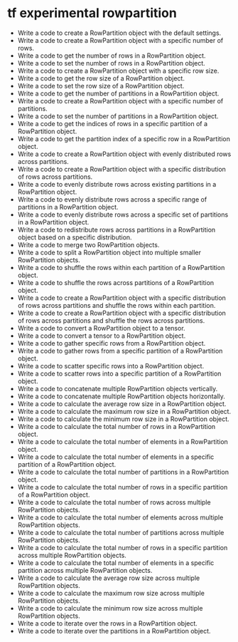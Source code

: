 # tf experimental rowpartition

- Write a code to create a RowPartition object with the default settings.
- Write a code to create a RowPartition object with a specific number of rows.
- Write a code to get the number of rows in a RowPartition object.
- Write a code to set the number of rows in a RowPartition object.
- Write a code to create a RowPartition object with a specific row size.
- Write a code to get the row size of a RowPartition object.
- Write a code to set the row size of a RowPartition object.
- Write a code to get the number of partitions in a RowPartition object.
- Write a code to create a RowPartition object with a specific number of partitions.
- Write a code to set the number of partitions in a RowPartition object.
- Write a code to get the indices of rows in a specific partition of a RowPartition object.
- Write a code to get the partition index of a specific row in a RowPartition object.
- Write a code to create a RowPartition object with evenly distributed rows across partitions.
- Write a code to create a RowPartition object with a specific distribution of rows across partitions.
- Write a code to evenly distribute rows across existing partitions in a RowPartition object.
- Write a code to evenly distribute rows across a specific range of partitions in a RowPartition object.
- Write a code to evenly distribute rows across a specific set of partitions in a RowPartition object.
- Write a code to redistribute rows across partitions in a RowPartition object based on a specific distribution.
- Write a code to merge two RowPartition objects.
- Write a code to split a RowPartition object into multiple smaller RowPartition objects.
- Write a code to shuffle the rows within each partition of a RowPartition object.
- Write a code to shuffle the rows across partitions of a RowPartition object.
- Write a code to create a RowPartition object with a specific distribution of rows across partitions and shuffle the rows within each partition.
- Write a code to create a RowPartition object with a specific distribution of rows across partitions and shuffle the rows across partitions.
- Write a code to convert a RowPartition object to a tensor.
- Write a code to convert a tensor to a RowPartition object.
- Write a code to gather specific rows from a RowPartition object.
- Write a code to gather rows from a specific partition of a RowPartition object.
- Write a code to scatter specific rows into a RowPartition object.
- Write a code to scatter rows into a specific partition of a RowPartition object.
- Write a code to concatenate multiple RowPartition objects vertically.
- Write a code to concatenate multiple RowPartition objects horizontally.
- Write a code to calculate the average row size in a RowPartition object.
- Write a code to calculate the maximum row size in a RowPartition object.
- Write a code to calculate the minimum row size in a RowPartition object.
- Write a code to calculate the total number of rows in a RowPartition object.
- Write a code to calculate the total number of elements in a RowPartition object.
- Write a code to calculate the total number of elements in a specific partition of a RowPartition object.
- Write a code to calculate the total number of partitions in a RowPartition object.
- Write a code to calculate the total number of rows in a specific partition of a RowPartition object.
- Write a code to calculate the total number of rows across multiple RowPartition objects.
- Write a code to calculate the total number of elements across multiple RowPartition objects.
- Write a code to calculate the total number of partitions across multiple RowPartition objects.
- Write a code to calculate the total number of rows in a specific partition across multiple RowPartition objects.
- Write a code to calculate the total number of elements in a specific partition across multiple RowPartition objects.
- Write a code to calculate the average row size across multiple RowPartition objects.
- Write a code to calculate the maximum row size across multiple RowPartition objects.
- Write a code to calculate the minimum row size across multiple RowPartition objects.
- Write a code to iterate over the rows in a RowPartition object.
- Write a code to iterate over the partitions in a RowPartition object.